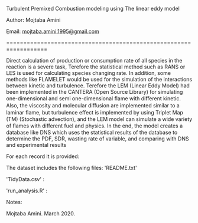 Turbulent Premixed Combustion modeling using The linear eddy model


Author: Mojtaba Amini

Email: mojtaba.amini.1995@gmail.com

==================================================================

Direct calculation of production or consumption rate of all species in the reaction is a severe task, Terefore the statistical method such as RANS or LES is used for calculating species changing rate. In addition, some methods like FLAMELET would be used for the simulation of the interactions between kinetic and turbulence. Terefore the LEM (Linear Eddy Model) had been implemented in the CANTERA (Open Source Library) for simulating one-dimensional and semi one-dimensional ﬂame with diﬀerent kinetic. Also, the viscosity and molecular diﬀusion are implemented similar to a laminar ﬂame, but turbulence eﬀect is implemented by using Triplet Map (TM) (Stochastic advection), and the LEM model can simulate a wide variety of ﬂames with different fuel and physics. In the end, the model creates a database like DNS which uses the statistical results of the database to determine the PDF, SDR, wasting rate of variable, and comparing with DNS and experimental results


For each record it is provided:


The dataset includes the following files:
'README.txt'

'TidyData.csv' : 

'run_analysis.R' : 

Notes:


Mojtaba Amini. March 2020.
